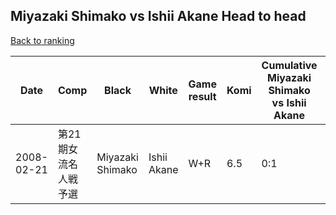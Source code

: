 ## Miyazaki Shimako vs Ishii Akane Head to head

[Back to ranking](../../index.md)




| **Date** | **Comp** | **Black** | **White** | **Game result** | **Komi** | **Cumulative Miyazaki Shimako vs Ishii Akane** | **Miyazaki Shimako streak** | **Ishii Akane streak** | 
| --- | --- | --- | --- | --- | --- | --- | --- | --- |
| 2008-02-21 | 第21期女流名人戦予選 | Miyazaki Shimako | Ishii Akane | W+R | 6.5 | 0:1 | 0 | 1 |




